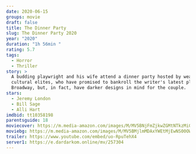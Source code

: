 ```yaml
---
date: 2020-06-15
groups: movie
draft: false
title: The Dinner Party
slug: The Dinner Party 2020
year: "2020"
duration: "1h 56min "
rating: 5.7
tags:
  - Horror
  - Thriller
story: >
  A budding playwright and his wife attend a dinner party hosted by wealthy,
  cultural elites, who have promised to bankroll the writer's latest play to
  Broadway, but, in fact, have darker designs in mind for the couple.
stars:
  - Jeremy London
  - Bill Sage
  - Alli Hart
imdbid: tt10358198
parentsguide: 18
moviecover: https://m.media-amazon.com/images/M/MV5BNjFmZjkwZGMtNTkzMi00NzRmLWE1ZWMtOWZjNmUzNGY2YTFhXkEyXkFqcGdeQXVyNDM1MDI0MjA@._V1_FMjpg_UY1023_.jpg
moviebg: https://m.media-amazon.com/images/M/MV5BMjlmMDAxYWEtMjEwNS00OWFjLWJkZTEtMjBiOWYzN2I3M2EyXkEyXkFqcGdeQXVyNDM1MDI0MjA@._V1_FMjpg_UX1280_.jpg
trailer: https://www.youtube.com/embed/uo-RpuTehX4
server1: https://e.dardarkom.online/mv/257304
---
```

